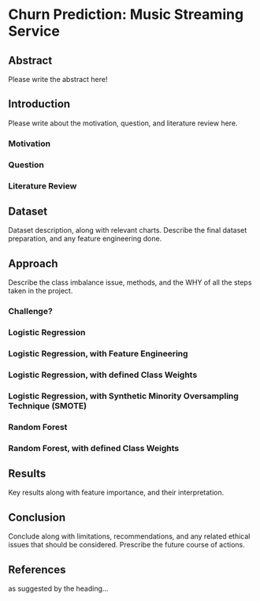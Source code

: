 # Churn Prediction: Music Streaming Service

## Abstract

Please write the abstract here!

## Introduction

Please write about the motivation, question, and literature review here.

### Motivation

### Question

### Literature Review

## Dataset

Dataset description, along with relevant charts. Describe the final dataset preparation, and any feature engineering done.

## Approach

Describe the class imbalance issue, methods, and the WHY of all the steps taken in the project.

### Challenge?

### Logistic Regression

### Logistic Regression, with Feature Engineering

### Logistic Regression, with defined Class Weights

### Logistic Regression, with Synthetic Minority Oversampling Technique (SMOTE)

### Random Forest

### Random Forest, with defined Class Weights

## Results

Key results along with feature importance, and their interpretation.

## Conclusion

Conclude along with limitations, recommendations, and any related ethical issues that should be considered. Prescribe the future course of actions.

## References

as suggested by the heading...
